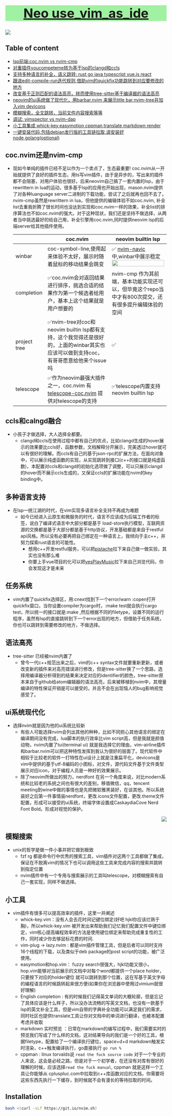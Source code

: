 <div align="center">
    <h1 style="font-size:40px;color:red;background-color: #a1f1a2"> <a href="https://github.com/ioperations/nvim"; class="original-topic"; > Neo use_vim_as_ide </a> </h1>
</div>

<img align="center" src="./img/alpha.png"/>

## Table of content

- [lsp前端:coc.nvim vs nvim-cmp](#coc.nvim还是nvim-cmp)
- [对重插件youcompeteme转为基于lsp的clangd和ccls](#ccls和calngd融合)
- [支持多种语言的补全，语义跳转: rust go java typescript vue.js react](#多种语言支持)
- [跟进edit-compile-run迭代规则,借助vim的quickfix功能跳转到对应要修改的地方](#任务系统)
- [改变基于正则匹配的语法高亮，转而使用tree-sitter基于编译器的语法高亮](#语法高亮)
- [neovim的ui系统做了现代化，用barbar.nvim 来展示title bar,nvim-tree并加入vim devicons](#ui系统现代化)
- [模糊搜索，全文跳转，当前文件内容搜索等等](#模糊搜索)
- [调试: vimspector vs nvim-dap](#vimspector还是nvim-dap)
- [小工具集成,whick-key,easymotion,cppman,translate,markdown render](#小工具)
- [一键安装代码,包括debian发行版的工具链拉取,请安装好node,golang(optional)](#Installation)

<!-- more -->

## coc.nvim还是nvim-cmp

- 现如今单纯的插件已经不足以作为一个卖点了，生态最重要! coc.nvim从一开始就提供了良好的插件生态，用ts写vim插件，由于是异步的，写出来的插件都不会阻塞，对用户体验也很好。后来neovim自己搞了一套内置的lsp，由于rewrittern in lua的运动，很多基于lsp的应用也开始出现，mason.nvim提供了对各种luanguage server二进制的下载功能，尝试了之后就再也回不去了。nvim-cmp虽然是rewrittern in lua，但他提供的编辑体验不如coc.nvim, 补全list去重我折腾了很长时间也没达到实现和coc.nvim一样的效果，补全list的排序算法也不如coc.nvim的强大。对于这种现状，我们还是坚持不做选择，从两者当中挑选最好的给自己用，补全引擎用coc.nvim,同时提供neovim lsp的后端server给其他插件使用。

  |              | coc.nvim                                                                                                                             | neovim builtin lsp                                                                                                 |
  | ------------ | ------------------------------------------------------------------------------------------------------------------------------------ | ------------------------------------------------------------------------------------------------------------------ |
  | winbar       | coc-symbol-line,使用起来体验不太好，展示时随着鼠标的移动结果会跳变                                                                   | ✅ [nvim-navic](https://github.com/SmiteshP/nvim-navic)中,winbar中展示稳定 <img width=100% src="./img/winbar.png"> |
  | completion   | ✅coc.nvim会对返回结果进行排序，挑选合适的结果作为第一个候选者给用户，基本上这个结果就是用户想要的                                   | nvim-cmp 作为其前端，基本功能实现还可以，但毕竟这个repo当中才有800次提交，还有很多提升编辑体验的空间               |
  | project tree | ✅nvim-tree对coc和neovim builtin lsp都有支持，这个我觉得还是很好的，上面的winbar其实也应该可以做到支持coc，有哥哥愿意给他来个issue吗 | ✅                                                                                                                 |
  | telescope    | ✅作为neovim最强大插件之一，coc.nvim 有[telescope-coc.nvim](https://github.com/fannheyward/telescope-coc.nvim) 提供对telescope的支持 | ✅telescope内置支持neovim builtin lsp                                                                              |

## ccls和calngd融合

- 小孩子才做选择，大人选择全都要。
  - clangd和ccls在使用过程中都有自己的优点，比如clangd生成的hover展示的效果要比ccls好，函数参数，文档解释分开展示，完美透过hover就可以有很好的理解。而ccls有自己的基于json-rpc的扩展方法，在面向对象中，可以展示纯虚函数的实现，从实现跳转到接口(c++的接口就是纯虚函数)，本配置对ccls和clangd的初始化选项做了调整，可以只展示clangd的hover而不展示ccls生成的，又保证ccls的扩展功能在nvim的key binding中。

## 多种语言支持

- 在lsp一统江湖的时代，在vim实现多语言补全支持不再成为难题
  - 如今已经进入云原生和微服务的时代，语言不应该成为后端工作者的标签，说白了编译式语言中大部分都是基于 load-store执行模型，互联网资源的交换都是基于大部分都是基于http协议，开发基础都是来自于restful api风格。所以没有必要再把自己绑定在一种语言上，我倾向于主c++，并努力探索rust语言的可能性。
    - 想用c++开发restful服务，可以把[pistache](https://github.com/pistacheio/pistache)拉下来自己做一做实验，其实也没有那么难
    - 你要上手vue项目的化可以把[yesPlayMusic](https://github.com/qier222/YesPlayMusic)拉下来自己浏览代码，你会发现这才是未来

## 任务系统

- vim内置了quickfix选择区，用:cnext找到下一个error/warn :copen打开quickfix窗口，当你设置compiler为cargo时，:make test就会执行cargo test，所以统一的接口就是:make ,然后根据不同的filetype，设置不同的运行程序，虽然有lsp的直接跳转到下一个error出现的地方，但借助于任务系统，你也可以跳转到需要修改的地方，不做选择。

## 语法高亮

- tree-sitter 已经被nvim内置了
  - 曾今一代c++规范出来之后，vim的c++ syntax文件就要重新更新，或者改变新的插件来对高亮错误进行修改，但是tree-sitter换了一个思路，选择用编译器分析得到的结果来决定对应的identifier的颜色，tree-sitter原本来自于github给atom编辑器的语法高亮，后来被移植到nvim中，其增量编译的特性保证开销是可以接受的，并且不会在出现恼人的bug影响视觉感受了。

## ui系统现代化

- 选择nvim就是因为他的ui系统比较新
  - 有些人可能选择nvim会列出其他的种种，比如不同担心其他语言的绑定在编译期间没有完成，lua脚本的执行效率比vim script高，但是我就是颜值动物，nvim内置了tui(terminal ui) 就是我选择它的理由，vim-airline插件和barbar.nvim可以把这种特性发挥到我认为很好的层面了。现代软件中相较于比较老的软件一打特性在ui设计上就是注重扁平化，devicons是vim中提供的基于utf-8编码的小图标，对文件，源代码文件基于文件类型展示对应icon，对于编程人员是一种好的效果展示。
  - 除了neovim所做出的努力，nerdfont 在另一个角度来说，对比modern系统和比较老的系统之间也有很大的差别，移值微信，qq，tencent meeting到wine中做的事情也是先把微软雅黑装好，在谈其他。所以系统装好之后第一件事情装nerdfont，更改.icons文件配置，更改.theme文件配置，形成可以接受的ui系统，终端字体设置成CaskaydiaCove Nerd Font Bold。形成对视觉的保护。

<div align="right">
<img src="./img/c++.png">
</div>

## 模糊搜索

- unix的哲学是做一件小事并把它做到极致
  - fzf rg 都是命令行中优秀的搜索工具，vim插件对这两个工具都做了集成，保证在不脱离vim的情况下也可以调用这些工具来完成内容的搜索并跳转到指定位置
  - nvim插件中有一个专用与搜索展示的工具叫telescope，对模糊搜索有自己一套实现，同样不做选择。

## 小工具

- vim插件有很多可以提高效率的插件，这里一并阐述
  - whick-key.vim：没有人会去花时间记键位绑定(好吧 hjkl你应该烂熟于胸)，所以whick-key.vim 被开发出来帮助我们记忆我们配置文件中键位绑定，vim核心提高编程效率的方法是使用键位绑定来帮助完成重复性的工作，同时减少你去够鼠标花费的时间.
  - vim-plug -> lazy.nvim : 都是vim插件管理工具，但是后者可以同时支持16个线程的下载，以及类似于deb package的post script的功能，被广泛使用。
  - easymotion和hop.vim： fuzzy search很强大，hjkl功能又很小，hop.vim能够对当前展示的文档中对每个word都提供一个place holder，只要按下对应的holder键位 就可以跳转到那个位置，这在写基于英文字母的编程语言的时候跳转起来很方便(如果你在浏览器中使用过vimium就很好理解)
  - English completion : 有的时候我们记得英文单词的大概轮廓，但是忘记了具体应该是什么样子，所以没办法流畅的写英文文档，也没有一款基于lsp的英文补全工具，但是vim自带的字典补全功能可以满足我们的需求，同时社区也提供translate工具让你对文档中的单词进行翻译，也被本配置考虑并收取
  - markdown 实时预览 ：日常在markdown的编写过程中，我们需要实时的预览我们写成了什么样的文档，这对结果导向的我们是一个好的工具，根据filetype，配置给了一个编译执行键位，space+d+d markdown触发实时渲染，c++触发编译执行，go直接执行 `go run %`
  - cppman : linux torvalds说 `read the fuck source code` 对于一个专业的人来说，这会是必经之路，但是对于一个初学者，在还没有对库有很好的理解的时候，应该选择`read the fuck manual`, cppman 就是这样一个工具让你能够从 cpluspluc.com中拉取到c++库函数对应的文档，你需要将这些东西先执行一下缓存，到时候就不会有漫长的等待拉取的时间。

## Installation

```bash
bash <(curl -sLf https://git.io/nvim.sh)
```
